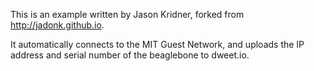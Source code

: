 This is an example written by Jason Kridner, forked from http://jadonk.github.io.

It automatically connects to the MIT Guest Network, and uploads the IP address and serial number of the beaglebone to dweet.io.